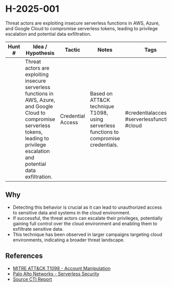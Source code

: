 # H-2025-001
Threat actors are exploiting insecure serverless functions in AWS, Azure, and Google Cloud to compromise serverless tokens, leading to privilege escalation and potential data exfiltration.

| Hunt #       | Idea / Hypothesis                                                      | Tactic         | Notes                                      | Tags                           | Submitter                                   |
|--------------|-------------------------------------------------------------------------|----------------|--------------------------------------------|--------------------------------|---------------------------------------------|
|              | Threat actors are exploiting insecure serverless functions in AWS, Azure, and Google Cloud to compromise serverless tokens, leading to privilege escalation and potential data exfiltration. | Credential Access | Based on ATT&CK technique T1098, using serverless functions to compromise credentials. | #credentialaccess #serverlessfunctions #cloud | [hearth-auto-intel](https://github.com/THORCollective/HEARTH) |

## Why
- Detecting this behavior is crucial as it can lead to unauthorized access to sensitive data and systems in the cloud environment.
- If successful, the threat actors can escalate their privileges, potentially gaining full control over the cloud environment and enabling them to exfiltrate sensitive data.
- This technique has been observed in larger campaigns targeting cloud environments, indicating a broader threat landscape.

## References
- [MITRE ATT&CK T1098 - Account Manipulation](https://attack.mitre.org/techniques/T1098/)
- [Palo Alto Networks - Serverless Security](https://www.paloaltonetworks.com/cortex/secure-serverless)
- [Source CTI Report](https://unit42.paloaltonetworks.com/serverless-authentication-cloud/)